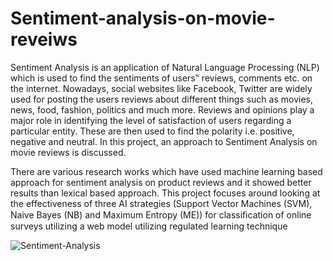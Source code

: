 # Sentiment-analysis-on-movie-reveiws

Sentiment Analysis is an application of Natural Language Processing (NLP) which is used to find the sentiments of users‟ reviews, comments etc. on the internet. 
Nowadays, social websites like Facebook, Twitter are widely used for posting the users reviews about different things such as movies, news, food, fashion, politics and much more. 
Reviews and opinions play a major role in identifying the level of satisfaction of users regarding a particular entity. These are then used to find the polarity i.e. positive, negative and neutral. In this project, an approach to Sentiment Analysis on movie reviews is discussed.  

There are various research works which have used machine learning based approach for sentiment analysis on product reviews and it showed better results than lexical based approach. This project focuses around looking at the effectiveness of three AI strategies (Support Vector Machines (SVM), Naive Bayes (NB) and Maximum Entropy (ME)) for classiﬁcation of online surveys utilizing a web model utilizing regulated learning technique


![Sentiment-Analysis](https://user-images.githubusercontent.com/31739123/90477673-6f09d900-e149-11ea-96ef-c60eb566a5e2.jpg)


